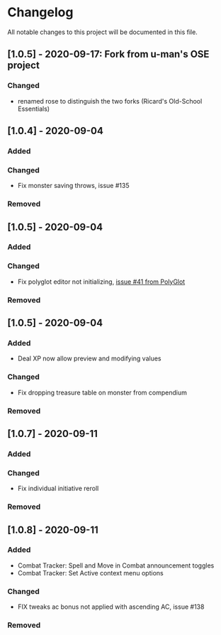 # Changelog
All notable changes to this project will be documented in this file.

## [1.0.5] - 2020-09-17: Fork from u-man's OSE project
### Changed
- renamed rose to distinguish the two forks (Ricard's Old-School Essentials)

## [1.0.4] - 2020-09-04
### Added
### Changed
- Fix monster saving throws, issue #135
### Removed

## [1.0.5] - 2020-09-04
### Added
### Changed
- Fix polyglot editor not initializing, [issue #41 from PolyGlot](https://github.com/kakaroto/fvtt-module-polyglot/issues/41#issuecomment-686964145)
### Removed

## [1.0.5] - 2020-09-04
### Added
- Deal XP now allow preview and modifying values
### Changed
- Fix dropping treasure table on monster from compendium
### Removed

## [1.0.7] - 2020-09-11
### Added
### Changed
- Fix individual initiative reroll
### Removed

## [1.0.8] - 2020-09-11
### Added
- Combat Tracker: Spell and Move in Combat announcement toggles
- Combat Tracker: Set Active context menu options
### Changed
- FIX tweaks ac bonus not applied with ascending AC, issue #138
### Removed